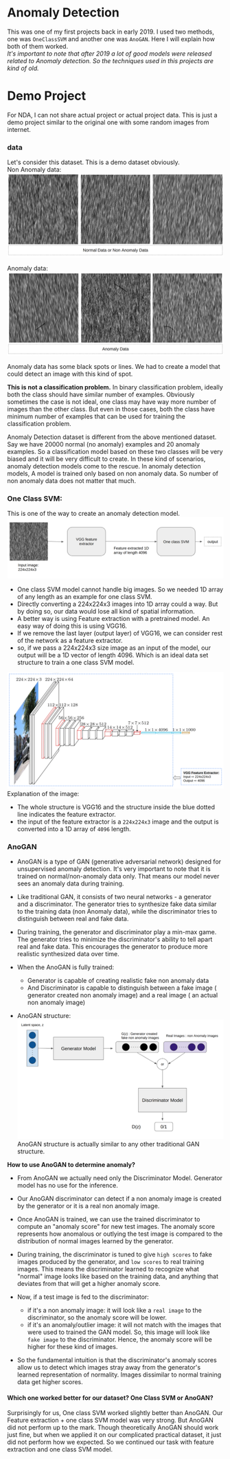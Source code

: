 # Anomaly Detection
This was one of my first projects back in early 2019. I used two methods, one was `OneClassSVM` and another one was `AnoGAN`. Here I will explain how both of them worked. <br>
*It's important to note that after 2019 a lot of good models were released related to Anomaly detection. So the techniques used in this projects are kind of old.*

# Demo Project
For NDA, I can not share actual project or actual project data. This is just a demo project similar to the original one with some random images from internet.

### data
Let's consider this dataset. This is a demo dataset obviously.<br>
Non Anomaly data:<br>
![non anomaly](../Helping_Images/Anomaly_Detection/non_anomaly.png)

Anomaly data:<br>
![anomaly](../Helping_Images/Anomaly_Detection/anomaly_data.png)

Anomaly data has some black spots or lines. We had to create a model that could detect an image with this kind of spot.

**This is not a classification problem.** In binary classification problem, ideally both the class should have similar number of examples. Obviously sometimes the case is not ideal, one class may have way more number of images than the other class. But even in those cases, both the class have minimum number of examples that can be used for training the  classification problem. 

Anomaly Detection dataset is different from the above mentioned dataset. Say we have 20000 normal (no anomaly) examples and 20 anomaly examples. So a classification model based on these two classes will be very biased and it will be very difficult to create. In these kind of scenarios, anomaly detection models come to the rescue. In anomaly detection models, A model is trained only based on non anomaly data. So number of non anomaly data does not matter that much.


### One Class SVM:
This is one of the way to create an anomaly detection model. <br>
![feature extraction and svm](../Helping_Images/Anomaly_Detection/feature_svm.png)
- One class SVM model cannot handle big images. So we needed 1D array of any length as an example for one class SVM.
- Directly converting a 224x224x3 images into 1D array could a way. But by doing so, our data would lose all kind of spatial information. 
- A better way is using Feature extraction with a pretrained model. An easy way of doing this is using VGG16. 
- If we remove the last layer (output layer) of VGG16, we can consider rest of the network as a feature extractor.
- so, if we pass a 224x224x3 size image as an input of the model, our output will be a 1D vector of length 4096. Which is an ideal data set structure to train a one class SVM model.

![feature extract](../Helping_Images/Anomaly_Detection/feature_extract.png)
Explanation of the image:
- The whole structure is VGG16 and the structure inside the blue dotted line indicates the feature extractor. 
- the input of the feature extractor is a `224x224x3` image and the output is converted into a 1D array of `4096` length.

### AnoGAN
- AnoGAN is a type of GAN (generative adversarial network) designed for unsupervised anomaly detection. It's very important to note that it is trained on normal/non-anomaly data only. That means our model never sees an anomaly data during training.
- Like traditional GAN, it consists of two neural networks - a generator and a discriminator. The generator tries to synthesize fake data similar to the training data (non Anomaly data), while the discriminator tries to distinguish between real and fake data.
- During training, the generator and discriminator play a min-max game. The generator tries to minimize the discriminator's ability to tell apart real and fake data. This encourages the generator to produce more realistic synthesized data over time.
- When the AnoGAN is fully trained:
    - Generator is capable of creating realistic fake non anomaly data
    - And Discriminator is capable to distinguish between a fake image ( generator created non anomaly image) and a real image ( an actual non anomaly image)

- AnoGAN structure: 
![anogan](../Helping_Images/Anomaly_Detection/Anogan.png)
AnoGAN structure is actually similar to any other traditional GAN structure. 

**How to use AnoGAN to determine anomaly?**
- From AnoGAN we actually need only the Discriminator Model. Generator model has no use for the inference.
- Our AnoGAN discriminator can detect if a non anomaly image is created by the generator or it is a real non anomaly image. 
- Once AnoGAN is trained, we can use the trained discriminator to compute an "anomaly score" for new test images. The anomaly score represents how anomalous or outlying the test image is compared to the distribution of normal images learned by the generator.
- During training, the discriminator is tuned to give `high scores` to fake images produced by the generator, and `low scores` to real training images. This means the discriminator learned to recognize what "normal" image looks like based on the training data, and anything that deviates from that will get a higher anomaly score.
-  Now, if a test image is fed to the discriminator:
    - if it's a non anomaly image: it will look like a `real image` to the discriminator, so the anomaly score will be lower.
    - if it's an anomaly/outlier image: it will not match with the images that were used to trained the GAN model. So, this image will look like `fake image` to the discriminator. Hence, the anomaly score will be higher for these kind of images.

- So the fundamental intuition is that the discriminator's anomaly scores allow us to detect which images stray away from the generator's learned representation of normality. Images dissimilar to normal training data get higher scores.


#### Which one worked better for our dataset? One Class SVM or AnoGAN?
Surprisingly for us, One class SVM worked slightly better than AnoGAN. Our Feature extraction + one class SVM model was very strong. But AnoGAN did not perform up to the mark. Though theoretically AnoGAN should work just fine, but when we applied it on our complicated practical dataset, it just did not perform how we expected. So we continued our task with feature extraction and one class SVM model.

